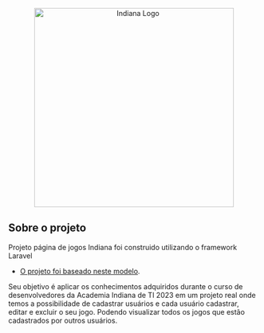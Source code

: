 <p align="center"><a href="https://projeto-final.ibitweb.com.br/" target="_blank"><img src="/storage/img/logo_nova.png" width="400" alt="Indiana Logo"></a></p>


## Sobre o projeto

Projeto página de jogos Indiana foi construido utilizando o framework Laravel

- [O projeto foi baseado neste modelo](https://projeto-final.ibitweb.com.br/).

Seu objetivo é aplicar os conhecimentos adquiridos durante o curso de desenvolvedores da Academia Indiana de TI 2023 em um projeto real onde temos a possibilidade de cadastrar usuários e cada usuário cadastrar, editar e excluir o seu jogo. Podendo visualizar todos os jogos que estão cadastrados por outros usuários.
 